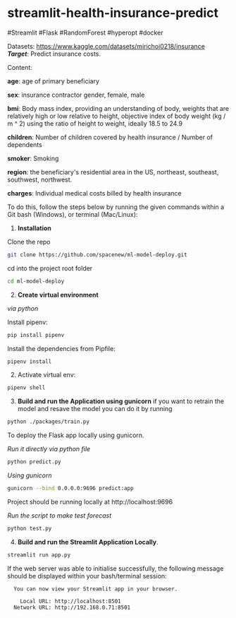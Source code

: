 # streamlit-health-insurance-predict

#Streamlit
#Flask
#RandomForest
#hyperopt
#docker

Datasets: https://www.kaggle.com/datasets/mirichoi0218/insurance  
***Target***: Predict insurance costs.  

Content:

**age**: age of primary beneficiary

**sex**: insurance contractor gender, female, male

**bmi**: Body mass index, providing an understanding of body, weights that are relatively high or low relative to height,
objective index of body weight (kg / m ^ 2) using the ratio of height to weight, ideally 18.5 to 24.9

**children**: Number of children covered by health insurance / Number of dependents

**smoker**: Smoking

**region**: the beneficiary's residential area in the US, northeast, southeast, southwest, northwest.

**charges**: Individual medical costs billed by health insurance



To do this, follow the steps below by running the given commands within a Git bash (Windows), or terminal (Mac/Linux):

1. **Installation**

Clone the repo

```bash
git clone https://github.com/spacenew/ml-model-deploy.git
```
cd into the project root folder

```bash
cd ml-model-deploy
```
2. **Create virtual environment**

*via python*

Install pipenv:

```bash
pip install pipenv
```

Install the dependencies from Pipfile:

```bash
pipenv install
```

 2.  Activate virtual env:

```bash
pipenv shell
```
3. **Build and run the Application using gunicorn**
if you want to retrain the model and resave the model you can do it by running

```bash
python ./packages/train.py
```
To deploy the Flask app locally using gunicorn. 

*Run it directly via python file*
```bash
python predict.py
```
*Using gunicorn*

```bash
gunicorn --bind 0.0.0.0:9696 predict:app
```
Project should be running locally at http://localhost:9696

*Run the script to make test forecast*

```bash
python test.py
```

 4. **Build and run the Streamlit Application Locally**.

 ```bash
 streamlit run app.py
 ```

 If the web server was able to initialise successfully, the following message should be displayed within your bash/terminal session:

```
  You can now view your Streamlit app in your browser.

    Local URL: http://localhost:8501
  Network URL: http://192.168.0.71:8501
```

